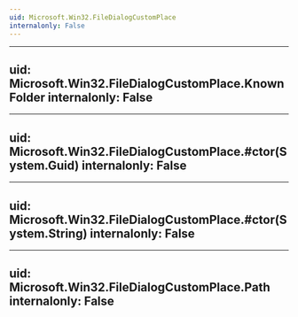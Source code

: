 ```yaml
---
uid: Microsoft.Win32.FileDialogCustomPlace
internalonly: False
---
```


---
uid: Microsoft.Win32.FileDialogCustomPlace.KnownFolder
internalonly: False
---

---
uid: Microsoft.Win32.FileDialogCustomPlace.#ctor(System.Guid)
internalonly: False
---

---
uid: Microsoft.Win32.FileDialogCustomPlace.#ctor(System.String)
internalonly: False
---

---
uid: Microsoft.Win32.FileDialogCustomPlace.Path
internalonly: False
---

